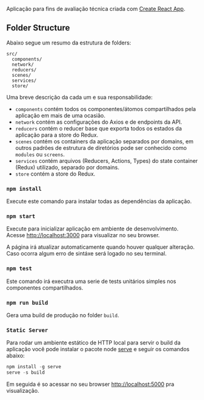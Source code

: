 Aplicação para fins de avaliação técnica criada com [Create React App](https://github.com/facebookincubator/create-react-app).

## Folder Structure

Abaixo segue um resumo da estrutura de folders:

```
src/
  components/
  network/
  reducers/
  scenes/
  services/
  store/
```

Uma breve descrição da cada um e sua responsabilidade:

* `components` contém todos os componentes/átomos compartilhados pela aplicação em mais de uma ocasião.
* `network` contém as configurações do Axios e de endpoints da API.
* `reducers` contém o reducer base que exporta todos os estados da aplicação para a store do Redux.
* `scenes` contém os containers da aplicação separados por domains, em outros padrôes de estrutura de diretórios pode ser conhecido como `modules` ou `screens`.
* `services` contém arquivos (Reducers, Actions, Types)  do state container (Redux) utilizado, separado por domains.
* `store` contém a store do Redux.

### `npm install`

Execute este comando para instalar todas as dependências da aplicação.

### `npm start`

Execute para inicializar  aplicação em ambiente de desenvolvimento.<br>
Acesse [http://localhost:3000](http://localhost:3000) para visualizar no seu browser.

A página irá atualizar automaticamente quando houver qualquer alteração.<br>
Caso ocorra algum erro de sintáxe será logado no seu terminal.


### `npm test`

Este comando irá executra uma serie de tests unitários simples nos componentes compartilhados.

### `npm run build`

Gera uma build de produção no folder `build`.<br>

### `Static Server`

Para rodar um ambiente estático de HTTP local para servir o build da aplicação você pode instalar o pacote node [serve](https://github.com/zeit/serve) e seguir os comandos abaixo:

```js
npm install -g serve
serve -s build
```

Em seguida é so acessar no seu browser [http://localhost:5000](http://localhost:5000) pra visualização.
